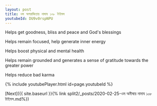```yaml
---
layout: post
title: ওম অপরাজিতায় নামায ১০৮ টাইমস
youtubeId: DU9v0rspNPU
---
```

 
 
Helps get goodness, bliss and peace and God's blessings
 
Helps remain focused, help generate inner energy 
 
Helps boost physical and mental health 
 
Helps remain grounded and generates a sense of gratitude towards the greater power 
 
Helps reduce bad karma
 
 
 
 


{% include youtubePlayer.html id=page.youtubeId %}
 
[Next]({{ site.baseurl }}{% link  split2/_posts/2020-02-25-ওম অনীষায় নামায ১০৮ টাইমস.md%})
 
